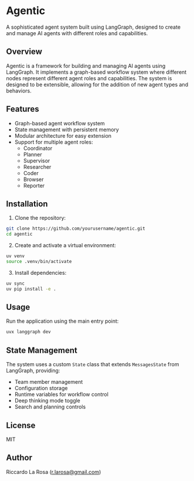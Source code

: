 # Agentic

A sophisticated agent system built using LangGraph, designed to create and manage AI agents with different roles and capabilities.

## Overview

Agentic is a framework for building and managing AI agents using LangGraph. It implements a graph-based workflow system where different nodes represent different agent roles and capabilities. The system is designed to be extensible, allowing for the addition of new agent types and behaviors.

## Features

- Graph-based agent workflow system
- State management with persistent memory
- Modular architecture for easy extension
- Support for multiple agent roles:
  - Coordinator
  - Planner
  - Supervisor
  - Researcher
  - Coder
  - Browser
  - Reporter


## Installation

1. Clone the repository:
```bash
git clone https://github.com/yourusername/agentic.git
cd agentic
```

2. Create and activate a virtual environment:
```bash
uv venv
source .venv/bin/activate  
```

3. Install dependencies:
```bash
uv sync
uv pip install -e .
```

## Usage

Run the application using the main entry point:

```bash
uvx langgraph dev
```



## State Management

The system uses a custom `State` class that extends `MessagesState` from LangGraph, providing:
- Team member management
- Configuration storage
- Runtime variables for workflow control
- Deep thinking mode toggle
- Search and planning controls

## License

MIT

## Author

Riccardo La Rosa (r.larosa@gmail.com)

